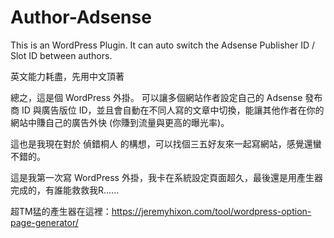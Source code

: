 # Author-Adsense
This is an WordPress Plugin. It can auto switch the Adsense Publisher ID / Slot ID between authors.

英文能力耗盡，先用中文頂著

總之，這是個 WordPress 外掛。
可以讓多個網站作者設定自己的 Adsense 發布商 ID 與廣告版位 ID，並且會自動在不同人寫的文章中切換，能讓其他作者在你的網站中賺自己的廣告外快 (你賺到流量與更高的曝光率)。

這也是我現在對於 偵錯桐人 的構想，可以找個三五好友來一起寫網站，感覺還蠻不錯的。

這是我第一次寫 WordPress 外掛，我卡在系統設定頁面超久，最後還是用產生器完成的，有誰能救救我R......

超TM猛的產生器在這裡：https://jeremyhixon.com/tool/wordpress-option-page-generator/
